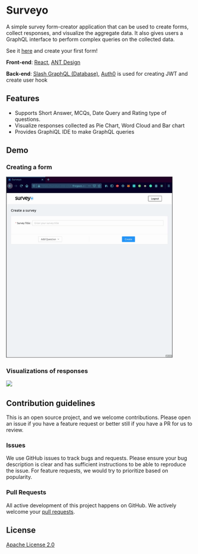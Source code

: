 # Surveyo

A simple survey form-creator application that can be used to create forms, collect responses, and visualize the aggregate data. It also gives users a GraphQL interface to perform complex queries on the collected data.

See it [here](https://surveyo.one-click.thegaas.com) and create your first form! 

**Front-end**: [React](https://reactjs.org/), [ANT Design](https://ant.design/)

**Back-end**: [Slash GraphQL (Database)](https://dgraph.io/slash-graphql), [Auth0](https://auth0.com/) is used for creating JWT and create user hook 

## Features
- Supports Short Answer, MCQs, Date Query and Rating type of questions.
- Visualize responses collected as Pie Chart, Word Cloud and Bar chart
- Provides GraphiQL IDE to make GraphQL queries

## Demo
### Creating a form

<img src="public/Create-Form.gif" width="450" />

### Visualizations of responses
<img src="public/Charts.gif" width="450" />

## Contribution guidelines
This is an open source project, and we welcome contributions. Please open an issue if you have a feature request or better still if you have a PR for us to review. 

### Issues
We use GitHub issues to track bugs and requests. Please ensure your bug description is clear and has sufficient instructions to be able to reproduce the issue. For feature requests, we would try to prioritize based on popularity. 

### Pull Requests

All active development of this project happens on GitHub. We actively welcome your [pull requests](https://docs.github.com/en/github/collaborating-with-issues-and-pull-requests/creating-a-pull-request).

## License

[Apache License 2.0](LICENSE)
